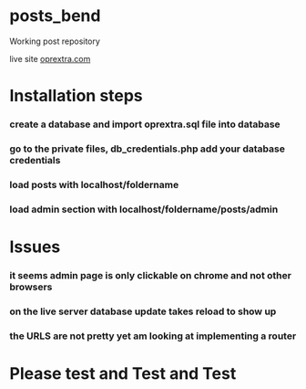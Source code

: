 # posts_bend
Working post repository

live site [oprextra.com](oprextra)

# Installation steps

### create a database and import oprextra.sql file into database
### go to the private files, db_credentials.php add your database credentials
### load posts with localhost/foldername
### load admin section with localhost/foldername/posts/admin

# Issues
### it seems admin page is only clickable on chrome and not other browsers
### on the live server database update takes reload to show up
### the URLS are not pretty  yet am looking at implementing a router
# Please test and Test and Test
